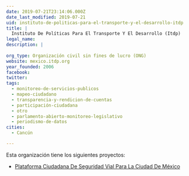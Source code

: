 ```yaml
---
date: 2019-07-21T23:14:06.000Z
date_last_modified: 2019-07-21
uid: instituto-de-politicas-para-el-transporte-y-el-desarrollo-itdp
title: |
  Instituto De Políticas Para El Transporte Y El Desarrollo (Itdp)
legal_name: 
description: |
  
org_type: Organización civil sin fines de lucro (ONG)
website: mexico.itdp.org
year_founded: 2006
facebook: 
twitter: 
tags:
  - monitoreo-de-servicios-publicos
  - mapeo-ciudadano
  - transparencia-y-rendicion-de-cuentas
  - participación-ciudadana
  - otro
  - parlamento-abierto-monitoreo-legislativo
  - periodismo-de-datos
cities: 
  - Cancún

---
```


Esta organización tiene los siguientes proyectos:

- [Plataforma Ciudadana De Seguridad Vial Para La Ciudad De México](/proyectos/plataforma-ciudadana-de-seguridad-vial-para-la-ciudad-de-mexico)
